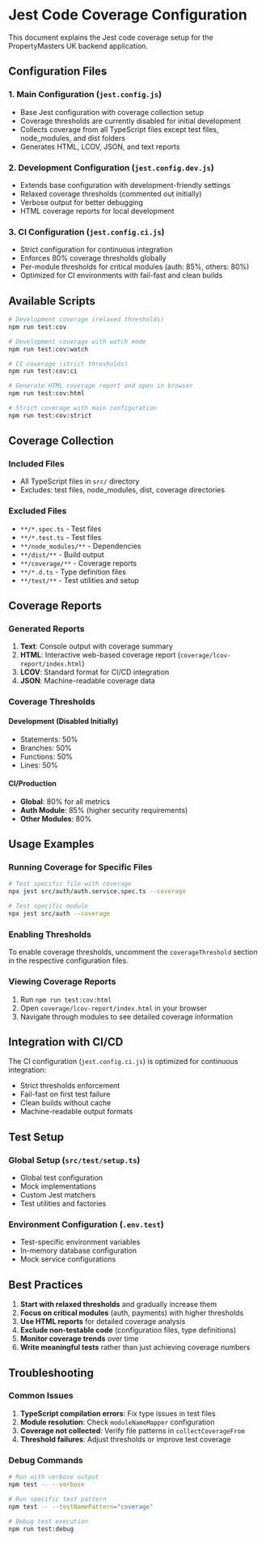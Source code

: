 # Jest Code Coverage Configuration

This document explains the Jest code coverage setup for the PropertyMasters UK backend application.

## Configuration Files

### 1. Main Configuration (`jest.config.js`)
- Base Jest configuration with coverage collection setup
- Coverage thresholds are currently disabled for initial development
- Collects coverage from all TypeScript files except test files, node_modules, and dist folders
- Generates HTML, LCOV, JSON, and text reports

### 2. Development Configuration (`jest.config.dev.js`)
- Extends base configuration with development-friendly settings
- Relaxed coverage thresholds (commented out initially)
- Verbose output for better debugging
- HTML coverage reports for local development

### 3. CI Configuration (`jest.config.ci.js`)
- Strict configuration for continuous integration
- Enforces 80% coverage thresholds globally
- Per-module thresholds for critical modules (auth: 85%, others: 80%)
- Optimized for CI environments with fail-fast and clean builds

## Available Scripts

```bash
# Development coverage (relaxed thresholds)
npm run test:cov

# Development coverage with watch mode
npm run test:cov:watch

# CI coverage (strict thresholds)
npm run test:cov:ci

# Generate HTML coverage report and open in browser
npm run test:cov:html

# Strict coverage with main configuration
npm run test:cov:strict
```

## Coverage Collection

### Included Files
- All TypeScript files in `src/` directory
- Excludes: test files, node_modules, dist, coverage directories

### Excluded Files
- `**/*.spec.ts` - Test files
- `**/*.test.ts` - Test files
- `**/node_modules/**` - Dependencies
- `**/dist/**` - Build output
- `**/coverage/**` - Coverage reports
- `**/*.d.ts` - Type definition files
- `**/test/**` - Test utilities and setup

## Coverage Reports

### Generated Reports
1. **Text**: Console output with coverage summary
2. **HTML**: Interactive web-based coverage report (`coverage/lcov-report/index.html`)
3. **LCOV**: Standard format for CI/CD integration
4. **JSON**: Machine-readable coverage data

### Coverage Thresholds

#### Development (Disabled Initially)
- Statements: 50%
- Branches: 50%
- Functions: 50%
- Lines: 50%

#### CI/Production
- **Global**: 80% for all metrics
- **Auth Module**: 85% (higher security requirements)
- **Other Modules**: 80%

## Usage Examples

### Running Coverage for Specific Files
```bash
# Test specific file with coverage
npx jest src/auth/auth.service.spec.ts --coverage

# Test specific module
npx jest src/auth --coverage
```

### Enabling Thresholds
To enable coverage thresholds, uncomment the `coverageThreshold` section in the respective configuration files.

### Viewing Coverage Reports
1. Run `npm run test:cov:html`
2. Open `coverage/lcov-report/index.html` in your browser
3. Navigate through modules to see detailed coverage information

## Integration with CI/CD

The CI configuration (`jest.config.ci.js`) is optimized for continuous integration:
- Strict thresholds enforcement
- Fail-fast on first test failure
- Clean builds without cache
- Machine-readable output formats

## Test Setup

### Global Setup (`src/test/setup.ts`)
- Global test configuration
- Mock implementations
- Custom Jest matchers
- Test utilities and factories

### Environment Configuration (`.env.test`)
- Test-specific environment variables
- In-memory database configuration
- Mock service configurations

## Best Practices

1. **Start with relaxed thresholds** and gradually increase them
2. **Focus on critical modules** (auth, payments) with higher thresholds
3. **Use HTML reports** for detailed coverage analysis
4. **Exclude non-testable code** (configuration files, type definitions)
5. **Monitor coverage trends** over time
6. **Write meaningful tests** rather than just achieving coverage numbers

## Troubleshooting

### Common Issues
1. **TypeScript compilation errors**: Fix type issues in test files
2. **Module resolution**: Check `moduleNameMapper` configuration
3. **Coverage not collected**: Verify file patterns in `collectCoverageFrom`
4. **Threshold failures**: Adjust thresholds or improve test coverage

### Debug Commands
```bash
# Run with verbose output
npm test -- --verbose

# Run specific test pattern
npm test -- --testNamePattern="coverage"

# Debug test execution
npm run test:debug
```